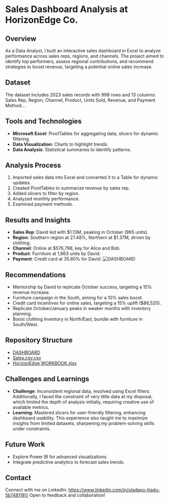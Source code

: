 # Sales Dashboard Analysis at HorizonEdge Co.

## Overview
As a Data Analyst, I built an interactive sales dashboard in Excel to analyze performance across sales reps, regions, and channels. The project aimed to identify top performers, assess regional contributions, and recommend strategies to boost revenue, targeting a potential online sales increase.

## Dataset
The dataset includes 2023 sales records with 998 rows and 13 columns: Sales Rep, Region, Channel, Product, Units Sold, Revenue, and Payment Method... 

## Tools and Technologies
- **Microsoft Excel**: PivotTables for aggregating data, slicers for dynamic filtering.
- **Data Visualization**: Charts to highlight trends.
- **Data Analysis**: Statistical summaries to identify patterns.

## Analysis Process
1. Imported sales data into Excel and converted it to a Table for dynamic updates.
2. Created PivotTables to summarize revenue by sales rep.
3. Added slicers to filter by region.
4. Analyzed monthly performance.
5. Examined payment methods.

## Results and Insights
- **Sales Rep**: David led with $1.13M, peaking in October (965 units).
- **Region**: Southern region at 27.48%, Northern at $1.37M, driven by clothing.
- **Channel**: Online at $576,798, key for Alice and Bob.
- **Product**: Furniture at 1,663 units by David.
- **Payment**: Credit card at 35.80% for David.
![DASHBOARD](https://github.com/user-attachments/assets/891f0665-4cee-423e-8718-e6d9bc4f774d)

## Recommendations
- Mentorship by David to replicate October success, targeting a 15% revenue increase.
- Furniture campaign in the South, aiming for a 10% sales boost.
- Credit card incentives for online sales, targeting a 15% uplift ($86,520).
- Replicate October/January peaks in weaker months with inventory planning.
- Boost clothing inventory in North/East, bundle with furniture in South/West.

## Repository Structure
- [DASHBOARD](https://github.com/user-attachments/assets/41de03c4-8ba0-4b02-9291-215d5edc88a5)
- [Sales.csv.csv](https://github.com/user-attachments/files/19272420/Sales.csv.csv)
- [HorizonEdge WORKBOOK.xlsx](https://github.com/user-attachments/files/19272457/HorizonEdge.WORKBOOK.xlsx)



## Challenges and Learnings
- **Challenge**: Inconsistent regional data, resolved using Excel filters. Additionally, I faced the constraint of very little data at my disposal, which limited the depth of analysis initially, requiring creative use of available metrics.
- **Learning**: Mastered slicers for user-friendly filtering, enhancing dashboard usability. This experience also taught me to maximize insights from limited datasets, sharpening my problem-solving skills under constraints.

## Future Work
- Explore Power BI for advanced visualizations.
- Integrate predictive analytics to forecast sales trends.

## Contact
Connect with me on LinkedIn: https://www.linkedin.com/in/oladapo-lijadu-5b7481181/
Open to feedback and collaboration!
